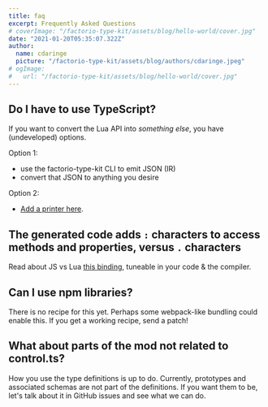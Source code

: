 ```yaml
---
title: faq
excerpt: Frequently Asked Questions
# coverImage: "/factorio-type-kit/assets/blog/hello-world/cover.jpg"
date: "2021-01-20T05:35:07.322Z"
author:
  name: cdaringe
  picture: "/factorio-type-kit/assets/blog/authors/cdaringe.jpeg"
# ogImage:
#   url: "/factorio-type-kit/assets/blog/hello-world/cover.jpg"
---
```


<!-- # FAQ -->

## Do I have to use TypeScript?

If you want to convert the Lua API into _something else_, you have (undeveloped) options.

Option 1:

  - use the factorio-type-kit CLI to emit JSON (IR)
  - convert that JSON to anything you desire

Option 2:

  - [Add a printer here](https://github.com/cdaringe/factorio-type-kit/tree/main/src/printers).


## The generated code adds `:` characters to access methods and properties, versus `.` characters

Read about JS vs Lua [this binding](https://typescripttolua.github.io/docs/the-self-parameter#removing-it), tuneable in your code & the compiler.

## Can I use npm libraries?

There is no recipe for this yet. Perhaps some webpack-like bundling could enable this. If you get a working recipe, send a patch!

## What about parts of the mod not related to control.ts?

How you use the type definitions is up to do. Currently, prototypes and associated schemas are not part of the definitions. If you want them to be, let's talk about it in GitHub issues and see what we can do.
